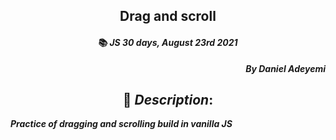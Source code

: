 ## <div align="center">Drag and scroll</div>
#### <div align="center">📚 *JS 30 days,  August 23rd 2021* </div> 

***<p align="right">By Daniel Adeyemi***</p>   
<p align="center"> 

## <div align="center"> 🚩 *Description*:</div>    

***Practice of dragging and scrolling build in vanilla JS***